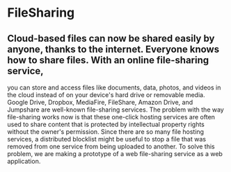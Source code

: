 # FileSharing

## Cloud-based files can now be shared easily by anyone, thanks to the internet. Everyone knows how to share files. With an online file-sharing service, 
you can store and access files like documents, data, photos, and videos in the cloud instead of on your device's hard drive or removable media.
Google Drive, Dropbox, MediaFire, FileShare, Amazon Drive, and Jumpshare are well-known file-sharing services. The problem with the way file-sharing 
works now is that these one-click hosting services are often used to share content that is protected by intellectual property rights without the 
owner's permission. Since there are so many file hosting services, a distributed blocklist might be useful to stop a file that was removed from one 
service from being uploaded to another. To solve this problem, we are making a prototype of a web file-sharing service as a web application.
